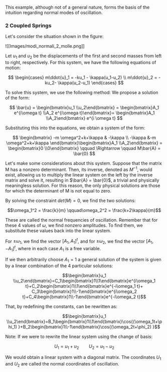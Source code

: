 This example, although not of a general nature, forms the basis of the intuition regarding normal modes of oscillation.
### 2 Coupled Springs

Let's consider the situation shown in the figure:

![[Images/modi_normali_2_molle.png]]

Let $u_1$ and $u_2$ be the displacements of the first and second masses from left to right, respectively. For this system, we have the following equations of motion:

$$
\begin{cases}
m\ddot{u}_1 = -ku_1 - \kappa(u_1-u_2) \\
m\ddot{u}_2 = -ku_2- \kappa(u_2-u_1)
\end{cases}
$$

To solve this system, we use the following method: We propose a solution of the form:

$$ \bar{u} = \begin{bmatrix}u_1 \\u_2\end{bmatrix} = \begin{bmatrix}A_1 e^{i\omega t} \\A_2 e^{i\omega t}\end{bmatrix}= \begin{bmatrix}A_1 \\A_2\end{bmatrix} e^{i \omega t}  $$

Substituting this into the equations, we obtain a system of the form:

$$
\begin{bmatrix} -m \omega^2+k+\kappa & -\kappa \\ -\kappa &-m \omega^2+k+\kappa \end{bmatrix}\begin{bmatrix}A_1 \\A_2\end{bmatrix} = \begin{bmatrix}0 \\0\end{bmatrix}  \qquad \Rightarrow \qquad M\bar{A} = \bar{0}
$$

Let's make some considerations about this system. 
Suppose that the matrix M has a nonzero determinant. Then, its inverse, denoted as $M^{-1}$, would exist, allowing us to multiply the linear system on the left by the inverse matrix and solve it, resulting in $\bar{A} = \bar{0}$, a trivial and physically meaningless solution. 
For this reason, the only physical solutions are those for which the determinant of M is not equal to zero.

By solving the constraint $det(M) = 0$, we find the two solutions:

$$\omega_1^2 = \frac{k}{m} \qquad\omega_2^2 = \frac{k+2\kappa}{m}$$

These are called the normal frequencies of oscillation. Remember that for these 4 values of $\omega$, we find nonzero amplitudes. To find them, we substitute these values back into the linear system.

For $\pm\omega_1$, we find the vector $[A_1, A_1]^t$, and for $\pm\omega_2$, we find the vector $[A_1, -A_1]^t$, where in each case $A_1$ is a free variable.

If we then arbitrarily choose $A_1=1$ a general solution of the system is given by a linear combination of the 4 particular solutions:

$$\begin{bmatrix}u_1 \\u_2\end{bmatrix}=C_1\begin{bmatrix}1\\1\end{bmatrix}e^{i\omega_1 t}+C_2\begin{bmatrix}1\\1\end{bmatrix}e^{-i\omega_1 t}+ C_3\begin{bmatrix}1\\-1\end{bmatrix}e^{i\omega_2 t}+C_4\begin{bmatrix}1\\-1\end{bmatrix}e^{-i\omega_2 t}$$

That, by redefining the constants, can be rewritten as:

$$\begin{bmatrix}u_1 \\u_2\end{bmatrix}=B_1\begin{bmatrix}1\\1\end{bmatrix}\cos{(\omega_1t+\phi_1) }+B_2\begin{bmatrix}1\\-1\end{bmatrix}\cos{(\omega_2t+\phi_2) }$$

Note: If we were to rewrite the linear system using the change of basis:

$$U_1=u_1+u_2 \qquad U_2=u_1-u_2$$

We would obtain a linear system with a diagonal matrix. The coordinates $U_1$ and $U_2$ are called the normal coordinates of oscillation.